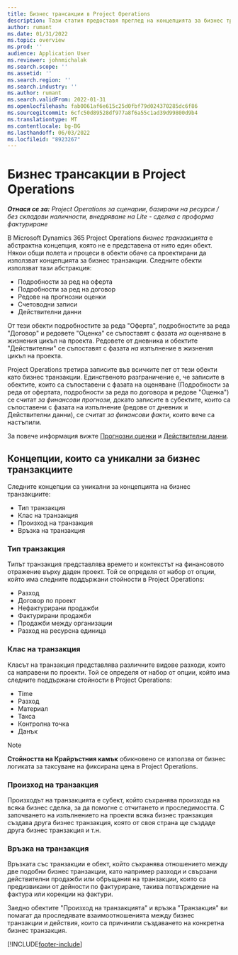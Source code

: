 ```yaml
---
title: Бизнес трансакции в Project Operations
description: Тази статия предоставя преглед на концепцията за бизнес транзакции в Microsoft Dynamics 365 Project Operations.
author: rumant
ms.date: 01/31/2022
ms.topic: overview
ms.prod: ''
audience: Application User
ms.reviewer: johnmichalak
ms.search.scope: ''
ms.assetid: ''
ms.search.region: ''
ms.search.industry: ''
ms.author: rumant
ms.search.validFrom: 2022-01-31
ms.openlocfilehash: fab0061af6e615c25d0fbf79d024370285dc6f86
ms.sourcegitcommit: 6cfc50d89528df977a8f6a55c1ad39d99800d9b4
ms.translationtype: MT
ms.contentlocale: bg-BG
ms.lasthandoff: 06/03/2022
ms.locfileid: "8923267"
---
```

# <a name="business-transactions-in-project-operations"></a>Бизнес трансакции в Project Operations

_**Отнася се за:** Project Operations за сценарии, базирани на ресурси / без складови наличности, внедряване на Lite - сделка с проформа фактуриране_

В Microsoft Dynamics 365 Project Operations *бизнес транзакцията* е абстрактна концепция, която не е представена от нито един обект. Някои общи полета и процеси в обекти обаче са проектирани да използват концепцията за бизнес транзакции. Следните обекти използват тази абстракция:

- Подробности за ред на оферта
- Подробности за ред на договор
- Редове на прогнозни оценки
- Счетоводни записи
- Действителни данни

От тези обекти подробностите за реда "Оферта", подробностите за реда "Договор" и редовете "Оценка" се съпоставят с фазата *на* оценяване в жизнения цикъл на проекта. Редовете от дневника и обектите "Действителни" се съпоставят с фазата *на* изпълнение в жизнения цикъл на проекта.

Project Operations третира записите във всичките пет от тези обекти като бизнес транзакции. Единственото разграничение е, че записите в обектите, които са съпоставени с фазата на оценяване (Подробности за реда от офертата, подробности за реда по договора и редове "Оценка") се считат *за финансови прогнози*, докато записите в субектите, които са съпоставени с фазата на изпълнение (редове от дневник и Действителни данни), се считат *за финансови факти*, които вече са настъпили.

За повече информация вижте [Прогнозни оценки](../project-management/estimating-projects-overview.md) и [Действителни данни](actuals-overview.md).

## <a name="concepts-that-are-unique-to-business-transactions"></a>Концепции, които са уникални за бизнес транзакциите

Следните концепции са уникални за концепцията на бизнес транзакциите:

- Тип транзакция
- Клас на транзакция
- Произход на транзакция
- Връзка на транзакция

### <a name="transaction-type"></a>Тип транзакция

Типът транзакция представлява времето и контекстът на финансовото отражение върху даден проект. Той се определя от набор от опции, който има следните поддържани стойности в Project Operations:

- Разход
- Договор по проект
- Нефактурирани продажби
- Фактурирани продажби
- Продажби между организации
- Разход на ресурсна единица

### <a name="transaction-class"></a>Клас на транзакция

Класът на транзакция представлява различните видове разходи, които са направени по проекти. Той се определя от набор от опции, който има следните поддържани стойности в Project Operations:

- Time
- Разход
- Материал
- Такса
- Контролна точка
- Данък

> [!NOTE]
> **Стойността на Крайръстния камък** обикновено се използва от бизнес логиката за таксуване на фиксирана цена в Project Operations.

### <a name="transaction-origin"></a>Произход на транзакция

Произходът на транзакцията е субект, който съхранява произхода на всяка бизнес сделка, за да помогне с отчитането и проследимостта. С започването на изпълнението на проекти всяка бизнес транзакция създава друга бизнес транзакция, която от своя страна ще създаде друга бизнес транзакция и т.н.

### <a name="transaction-connection"></a>Връзка на транзакция

Връзката със транзакции е обект, който съхранява отношението между две подобни бизнес транзакции, като например разходи и свързани действителни продажби или обръщания на транзакции, които са предизвикани от дейности по фактуриране, такива потвърждение на фактура или корекции на фактури.

Заедно обектите "Произход на транзакцията" и връзка "Транзакция" ви помагат да проследявате взаимоотношенията между бизнес транзакции и действия, които са причинили създаването на конкретна бизнес транзакция.

[!INCLUDE[footer-include](../includes/footer-banner.md)]
